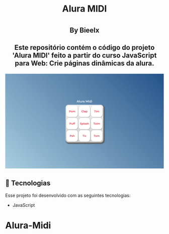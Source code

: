 <h1 align = "center"> Alura MIDI <h1>
<h2 align = "center"> By Bieelx <h2>

<p align = "center">
Este repositório contém o código do projeto 'Alura MIDI' feito a partir do curso JavaScript para Web: Crie páginas dinâmicas da alura.<br/>
</p>

<p align = "center">
<img alt="Tela inicial" src="./images/MIDI.jpeg" widgth = "100%">
</p>

## 🚀 Tecnologias

Esse projeto foi desenvolvido com as seguintes tecnologias:
- JavaScript


# Alura-Midi
